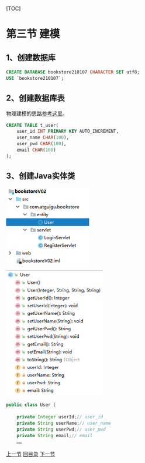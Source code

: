 [TOC]

# 第三节 建模

## 1、创建数据库

```sql
CREATE DATABASE bookstore210107 CHARACTER SET utf8;
USE `bookstore210107`;
```



## 2、创建数据库表

物理建模的思路[参考这里](xxx)。

```sql
CREATE TABLE t_user(
    user_id INT PRIMARY KEY AUTO_INCREMENT,
    user_name CHAR(100),
    user_pwd CHAR(100),
    email CHAR(100)
);
```



## 3、创建Java实体类

![images](images/img011.png)



![images](images/img012.png)

```java
public class User {

    private Integer userId;// user_id
    private String userName;// user_name
    private String userPwd;// user_pwd
    private String email;// email
    ……
```



[上一节](verse02.html) [回目录](index.html) [下一节](verse04.html)